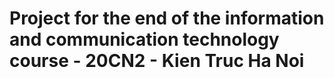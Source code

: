 # Project for the end of the information and communication technology course - 20CN2 - Kien Truc Ha Noi